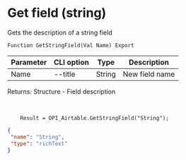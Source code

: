 ﻿---
sidebar_position: 3
---

# Get field (string)
 Gets the description of a string field



`Function GetStringField(Val Name) Export`

  | Parameter | CLI option | Type | Description |
  |-|-|-|-|
  | Name | --title | String | New field name |

  
  Returns:  Structure - Field description

<br/>




```bsl title="Code example"
    Result = OPI_Airtable.GetStringField("String");
```
 



```json title="Result"
{
 "name": "String",
 "type": "richText"
}
```
